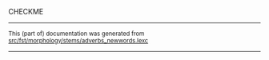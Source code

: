 

CHECKME

* * *

<small>This (part of) documentation was generated from [src/fst/morphology/stems/adverbs_newwords.lexc](https://github.com/giellalt/lang-vro/blob/main/src/fst/morphology/stems/adverbs_newwords.lexc)</small>

---


